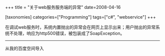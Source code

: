 +++
title = "关于web服务服务端的异常"
date=2008-04-16

[taxonomies]
categories=["Programming"]
tags=["c#", "webservice"]
+++

在调试web服务时，系统内置抛出的异常会在网页上显示出来；用户抛出的异常系统不处理，响应为http500错误，被包装成了SoapException。

---
从我的百度空间导入